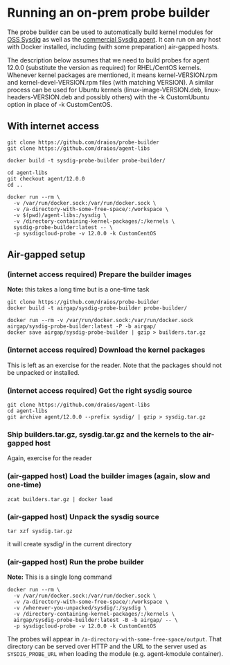 # Running an on-prem probe builder

The probe builder can be used to automatically build kernel modules for [OSS Sysdig](https://github.com/draios/sysdig) as well as the [commercial Sysdig agent](https://sysdig.com/). It can run on any host with Docker installed, including (with some preparation) air-gapped hosts.

The description below assumes that we need to build probes for agent 12.0.0 (substitute the version as required) for RHEL/CentOS kernels. Whenever kernel packages are mentioned, it means kernel-VERSION.rpm and kernel-devel-VERSION.rpm files (with matching VERSION). A similar process can be used for Ubuntu kernels (linux-image-VERSION.deb, linux-headers-VERSION.deb and possibly others) with the -k CustomUbuntu option in place of -k CustomCentOS.

## With internet access

```
git clone https://github.com/draios/probe-builder
git clone https://github.com/draios/agent-libs

docker build -t sysdig-probe-builder probe-builder/

cd agent-libs
git checkout agent/12.0.0
cd ..

docker run --rm \
  -v /var/run/docker.sock:/var/run/docker.sock \
  -v /a-directory-with-some-free-space/:/workspace \
  -v $(pwd)/agent-libs:/sysdig \
  -v /directory-containing-kernel-packages/:/kernels \
  sysdig-probe-builder:latest -- \
  -p sysdigcloud-probe -v 12.0.0 -k CustomCentOS
```

## Air-gapped setup

### **(internet access required)** Prepare the builder images

**Note:** this takes a long time but is a one-time task

```
git clone https://github.com/draios/probe-builder
docker build -t airgap/sysdig-probe-builder probe-builder/

docker run --rm -v /var/run/docker.sock:/var/run/docker.sock airgap/sysdig-probe-builder:latest -P -b airgap/
docker save airgap/sysdig-probe-builder | gzip > builders.tar.gz
```

### **(internet access required)** Download the kernel packages

This is left as an exercise for the reader. Note that the packages should not be unpacked or installed.

### **(internet access required)** Get the right sysdig source

```
git clone https://github.com/draios/agent-libs
cd agent-libs
git archive agent/12.0.0 --prefix sysdig/ | gzip > sysdig.tar.gz
```

### Ship builders.tar.gz, sysdig.tar.gz and the kernels to the air-gapped host
Again, exercise for the reader

### **(air-gapped host)** Load the builder images (again, slow and one-time)

```
zcat builders.tar.gz | docker load
```

### **(air-gapped host)** Unpack the sysdig source

```
tar xzf sysdig.tar.gz
```

it will create sysdig/ in the current directory

### **(air-gapped host)** Run the probe builder

**Note:** This is a single long command

```
docker run --rm \
  -v /var/run/docker.sock:/var/run/docker.sock \
  -v /a-directory-with-some-free-space/:/workspace \
  -v /wherever-you-unpacked/sysdig/:/sysdig \
  -v /directory-containing-kernel-packages/:/kernels \
  airgap/sysdig-probe-builder:latest -B -b airgap/ -- \
  -p sysdigcloud-probe -v 12.0.0 -k CustomCentOS
```

The probes will appear in `/a-directory-with-some-free-space/output`. That directory can be served over HTTP and the URL to the server used as `SYSDIG_PROBE_URL` when loading the module (e.g. agent-kmodule container).

